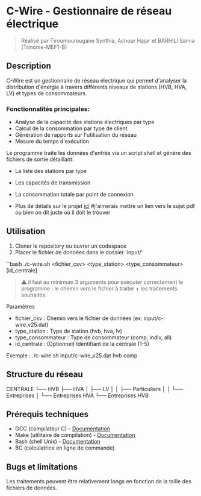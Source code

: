 # C-Wire - Gestionnaire de réseau électrique

> Réalisé par Tiroumourougane Synthia, Achour Hajar et BARHILI Samia (Trinôme-MEF1-B)

## Description

C-Wire est un gestionnaire de réseau électrique qui permet d'analyser la distribution d'énergie à travers différents niveaux de stations (HVB, HVA, LV) et types de consommateurs.

### Fonctionnalités principales:

- Analyse de la capacité des stations électriques par type
- Calcul de la consommation par type de client
- Génération de rapports sur l'utilisation du réseau
- Mesure du temps d'exécution

Le programme traite les données d'entrée via un script shell et génère des fichiers de sortie détaillant:
- La liste des stations par type
- Les capacités de transmission
- La consommation totale par point de connexion


- Plus de détails sur le projet [ici](https://github.com/Samiabarhili/c-Wire-B/blob/main/Projet_C-Wire_preIng2_2024_2025.pdf)     #j'aimerais mettre un lien vers le sujet pdf ou bien on dit juste où il doit le trouver


## Utilisation

1. Cloner le repository ou ouvrer un codespace
2. Placer le fichier de données dans le dossier 'input/'

``bash
./c-wire.sh <fichier_csv> <type_station> <type_consommateur> [id_centrale]
> ⚠ il faut au minimum 3 arguments pour exécuter correctement le programme : le chemin vers le fichier à traiter + les traitements souhaités.


Paramètres
- fichier_csv : Chemin vers le fichier de données (ex: input/c-wire_v25.dat)
- type_station : Type de station (hvb, hva, lv)
- type_consommateur : Type de consommateur (comp, indiv, all)
- id_centrale : (Optionnel) Identifiant de la centrale (1-5)


Exemple : ./c-wire.sh input/c-wire_v25.dat hvb comp 


## Structure du réseau 

CENTRALE
   └── HVB
       ├── HVA
       │   ├── LV
       │   │   ├── Particuliers
       │   │   └── Entreprises
       │   └── Entreprises HVA
       └── Entreprises HVB


## Prérequis techniques

- GCC (compilateur C) - [Documentation](https://doc.ubuntu-fr.org/gcc)
- Make (utilitaire de compilation) - [Documentation](https://linuxhint.com/install-make-ubuntu/)
- Bash (shell Unix) - [Documentation](https://howtoinstall.co/package/bash)
- BC (calculatrice en ligne de commande)

## Bugs et limitations
  Les traitements peuvent être relativement longs en fonction de la taille des fichiers de données.
